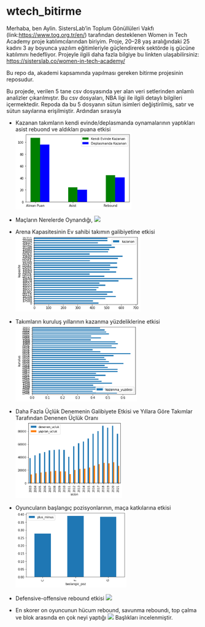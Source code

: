 <html>

  <body >

# wtech_bitirme
Merhaba, ben Aylin. SistersLab’in Toplum Gönüllüleri Vakfı (link:https://www.tog.org.tr/en/) tarafından desteklenen Women in Tech Academy proje katılımcılarından
biriyim. Proje, 20–28 yaş aralığındaki 25 kadını 3 ay boyunca yazılım eğitimleriyle güçlendirerek sektörde iş gücüne katılımını hedefliyor. Projeyle ilgili daha fazla
bilgiye bu linkten ulaşabilirsiniz: https://sisterslab.co/women-in-tech-academy/ 

Bu repo da, akademi kapsamında yapılması gereken bitirme projesinin reposudur. 

Bu projede, verilen 5 tane csv dosyasında yer alan veri setlerinden anlamlı analizler çıkarılmıştır. Bu csv dosyaları, NBA ligi ile ilgili detaylı bilgileri içermektedir. Repoda da bu 5 dosyanın sütun isimleri değiştirilmiş, satır ve sütun sayılarına erişilmiştir.
Ardından sırasıyla
* Kazanan takımların kendi evinde/deplasmanda oynamalarının yaptıkları asist rebuond ve aldıkları puana etkisi
<img style="height:200px" src="analiz1.png"></img>

*  Maçların Nerelerde Oynandığı, 
<img style="height:200px" src="analiz2yeni.png"></img>

* Arena Kapasitesinin Ev sahibi takımın galibiyetine etkisi  
<img style="height:200px" src="analiz3.png"></img>

*  Takımların kuruluş yıllarının kazanma yüzdeliklerine etkisi 
<img style="height:200px" src="analiz4.png"></img>

*  Daha Fazla Üçlük Denemenin Galibiyete Etkisi ve Yıllara Göre Takımlar Tarafından Denenen Üçlük Oranı
<img style="height:200px" src="analiz5.png"></img>

* Oyuncuların başlangıç pozisyonlarının, maça katkılarına etkisi
<img style="height:200px" src="analiz6.png"></img>
 
*  Defensive-offensive rebound etkisi
<img style="height:200px" src="analiz7yeni.png"></img>

*  En skorer on oyuncunun hücum rebound, savunma reboundı, top çalma ve blok arasında en çok neyi yaptığı
<img style="height:200px" src="analiz8yeni.png"></img>
Başlıkları incelenmiştir.



  <body>
<html>
